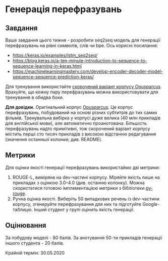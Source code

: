 # Генерація перефразувань

## Завдання

Ваше завдання цього тижня - розробити seq2seq модель для генерації перефразувань на рівні символів, слів чи bpe. Ось корисні посилання:
- <https://keras.io/examples/lstm_seq2seq/>
- <https://blog.keras.io/a-ten-minute-introduction-to-sequence-to-sequence-learning-in-keras.html>
- <https://machinelearningmastery.com/develop-encoder-decoder-model-sequence-sequence-prediction-keras/>

Для тренування використайте [скорочений варіант корпусу Opusparcus](opusparcus_v2.zip). Врахуйте, що кожну пару перефразувань можна використовувати для тренування в обидва боки.

**Для довідки.** Оригінальний корпус [Opusparcus](https://korp.csc.fi/download/opusparcus/). Це корпус перефразувань, побудований на основі різних субтитрів до тих самих фільмів. Тренувальна вибірка у корпусі дуже велика (40 млн прикладів для англійської мови), але автоматично проанотована. Більшість перефразувань надто примітивні, тож скорочений варіант корпусу містить перші сто тисяч прикладів з високою відстанню редагування (значення останньої колонки; див. README).

## Метрики

Для оцінки якості генерації перефразувань використаймо дві метрики:
1. ROUGE-L, виміряна на dev-частині корпусу. Міряйте якість лише на прикладах з оцінкою 3.0–4.0 (див. останню колонку). Можна скористатися готовою імплементацією метрики з бібліотеки [py-rouge](https://pypi.org/project/py-rouge/).
2. Ручна оцінка якості. Виберіть 50 випадкових речень із dev-частини корпусу, згенеруйте перефразування для них та підготуйте Google-таблицю. Інший студент у групі оцінить якість генерації.

## Оцінювання

За побудову моделі - 80 балів. За анотування 50-ти прикладів генерації іншого студента - 20 балів.

Крайній термін: 30.05.2020
